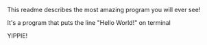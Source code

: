 This readme describes the most amazing program you will ever see!

It's a program that puts the line "Hello World!" on terminal 

YIPPIE!


